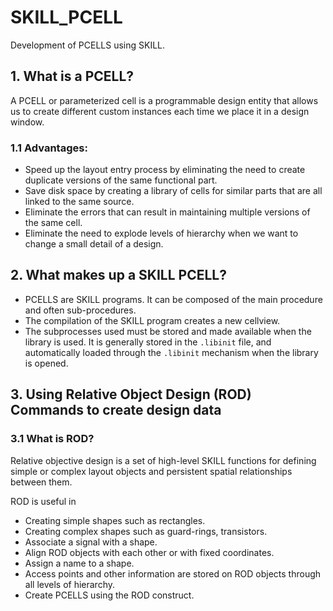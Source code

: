 # SKILL_PCELL
Development of PCELLS using SKILL.

## 1. What is a PCELL?
A PCELL or parameterized cell is a programmable design entity that allows us to create different custom instances each time we place it in a design window.

### 1.1 Advantages:
- Speed up the layout entry process by eliminating the need to create duplicate versions of the same functional part.
- Save disk space by creating a library of cells for similar parts that are all linked to the same source.
- Eliminate the errors that can result in maintaining multiple versions of the same cell.
- Eliminate the need to explode levels of hierarchy when we want to change a small detail of a design.

## 2. What makes up a SKILL PCELL?
- PCELLS are SKILL programs. It can be composed of the main procedure and often sub-procedures.
- The compilation of the SKILL program creates a new cellview.
- The subprocesses used must be stored and made available when the library is used. It is generally stored in the `.libinit` file, and automatically loaded through the `.libinit` mechanism when the library is opened.

## 3. Using Relative Object Design (ROD) Commands to create design data

### 3.1 What is ROD?
Relative objective design is a set of high-level SKILL functions for defining simple or complex layout objects and persistent spatial relationships between them.

ROD is useful in
- Creating simple shapes such as rectangles.
- Creating complex shapes such as guard-rings, transistors.
- Associate a signal with a shape.
- Align ROD objects with each other or with fixed coordinates.
- Assign a name to a shape.
- Access points and other information are stored on ROD objects through all levels of hierarchy.
- Create PCELLS using the ROD construct.
